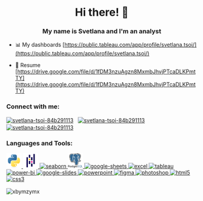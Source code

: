 <h1 align="center">Hi there! 👋</h1>
<h3 align="center">My name is Svetlana and I'm an analyst</h3>

- 📊 My dashboards [https://public.tableau.com/app/profile/svetlana.tsoi/](https://public.tableau.com/app/profile/svetlana.tsoi/)

- 📄 Resume [https://drive.google.com/file/d/1fDM3nzuAgzn8MxmbJhvjPTcaDLKPmtTY](https://drive.google.com/file/d/1fDM3nzuAgzn8MxmbJhvjPTcaDLKPmtTY)

<h3 align="left">Connect with me:</h3>
<p align="left">
<a href="https://linkedin.com/in/svetlana-tsoi-84b291113" target="blank"><img align="center" src="https://upload.wikimedia.org/wikipedia/commons/f/f8/LinkedIn_icon_circle.svg" alt="svetlana-tsoi-84b291113" height="40" width="40" /></a>
&nbsp;
<a href="https://t.me/xbymzymx" target="blank"><img align="center" src="https://upload.wikimedia.org/wikipedia/commons/8/82/Telegram_logo.svg" alt="svetlana-tsoi-84b291113" height="40" width="40" /></a>
&nbsp;
<a href="mailto:tsoi.svetlana.a@gmail.com" target="blank"><img align="center" src="https://upload.wikimedia.org/wikipedia/commons/e/ec/Circle-icons-mail.svg" alt="svetlana-tsoi-84b291113" height="40" width="40" /></a>
</p>

<h3 align="left">Languages and Tools:</h3>
<p align="left"> 
<a href="https://www.python.org" target="_blank" rel="noreferrer"> <img src="https://raw.githubusercontent.com/devicons/devicon/master/icons/python/python-original.svg" alt="python" width="40" height="40"/> </a> 
<a href="https://pandas.pydata.org/" target="_blank" rel="noreferrer"> <img src="https://raw.githubusercontent.com/devicons/devicon/2ae2a900d2f041da66e950e4d48052658d850630/icons/pandas/pandas-original.svg" alt="pandas" width="40" height="40"/> </a> 
<a href="https://seaborn.pydata.org/" target="_blank" rel="noreferrer"> <img src="https://seaborn.pydata.org/_images/logo-mark-lightbg.svg" alt="seaborn" width="40" height="40"/> </a> 
<a href="https://www.postgresql.org" target="_blank" rel="noreferrer"> <img src="https://raw.githubusercontent.com/devicons/devicon/master/icons/postgresql/postgresql-original-wordmark.svg" alt="postgresql" width="40" height="40"/> </a> 
<a href="https://www.google.com/sheets/about/" target="_blank" rel="noreferrer"> <img src="https://upload.wikimedia.org/wikipedia/commons/3/30/Google_Sheets_logo_%282014-2020%29.svg" alt="google-sheets" width="40" height="40"/> </a> 
<a href="https://www.microsoft.com/en-us/microsoft-365/excel" target="_blank" rel="noreferrer"> <img src="https://upload.wikimedia.org/wikipedia/commons/3/34/Microsoft_Office_Excel_%282019%E2%80%93present%29.svg" alt="excel" width="40" height="40"/> </a> 
<a href="https://www.tableau.com/" target="_blank" rel="noreferrer"> <img src="https://cdn.worldvectorlogo.com/logos/tableau-software.svg" alt="tableau" width="40" height="40"/> </a> 
<a href="https://powerbi.microsoft.com/en-us/" target="_blank" rel="noreferrer"> <img src="https://upload.wikimedia.org/wikipedia/commons/c/cf/New_Power_BI_Logo.svg" alt="power-bi" width="40" height="40"/> </a> 
<a href="https://www.google.com/slides/about/" target="_blank" rel="noreferrer"> <img src="https://upload.wikimedia.org/wikipedia/commons/1/1e/Google_Slides_logo_%282014-2020%29.svg" alt="google-slides" width="40" height="40"/> </a> 
<a href="https://www.microsoft.com/en-us/microsoft-365/powerpoint" target="_blank" rel="noreferrer"> <img src="https://upload.wikimedia.org/wikipedia/commons/0/0d/Microsoft_Office_PowerPoint_%282019%E2%80%93present%29.svg" alt="powerpoint" width="40" height="40"/> </a> 
<a href="https://www.figma.com/" target="_blank" rel="noreferrer"> <img src="https://www.vectorlogo.zone/logos/figma/figma-icon.svg" alt="figma" width="40" height="40"/> </a> 
<a href="https://www.photoshop.com/en" target="_blank" rel="noreferrer"> <img src="https://upload.wikimedia.org/wikipedia/commons/a/af/Adobe_Photoshop_CC_icon.svg" alt="photoshop" width="40" height="40"/> </a> 
<a href="https://www.w3.org/html/" target="_blank" rel="noreferrer"> <img src="https://upload.wikimedia.org/wikipedia/commons/3/38/HTML5_Badge.svg" alt="html5" width="40" height="40"/> </a> 
<a href="https://www.w3schools.com/css/" target="_blank" rel="noreferrer"> <img src="https://upload.wikimedia.org/wikipedia/commons/6/62/CSS3_logo.svg" alt="css3" width="40" height="40"/> </a> 
</p>

<p><img align="center" src="https://github-readme-stats.vercel.app/api/top-langs?username=xbymzymx&show_icons=true&theme=dark&locale=en&layout=compact" alt="xbymzymx" /></p>
